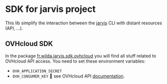 # SDK for jarvis project

This lib simplify the interaction between the [jarvis](https://github.com/philippart-s/jarvis) CLI with distant resources (API, ...).

## OVHcloud SDK

In the package [fr.wilda.jarvis.sdk.ovhcloud](./src/main/java/fr/wilda/jarvis/sdk/ovhcloud/) you will find all stuff related to OVHcloud API access.
You need to set these environment variables:
  - `OVH_APPLICATION_SECRET`
  - `OVH_CONSUMER_KEY`
📄 see OVHcloud API [documentation](https://help.ovhcloud.com/csm/en-gb-api-getting-started-ovhcloud-api?id=kb_article_view&sysparm_article=KB0042784).
